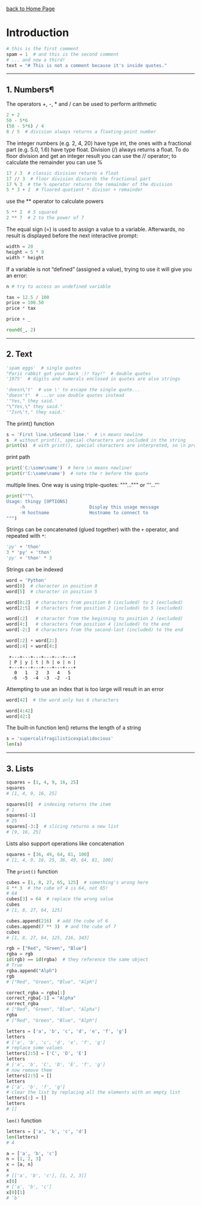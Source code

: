 [back to Home Page](/README.md)
# Introduction

``` python
# this is the first comment
spam = 1  # and this is the second comment
# ... and now a third!
text = "# This is not a comment because it's inside quotes."
```
---
## 1. Numbers¶
The operators +, -, * and / can be used to perform arithmetic
``` python
2 + 2
50 - 5*6
(50 - 5*6) / 4
8 / 5  # division always returns a floating-point number
```

The integer numbers (e.g. 2, 4, 20) have type int,
the ones with a fractional part (e.g. 5.0, 1.6) have type float.
Division (/) always returns a float.
To do floor division and get an integer result you can use the // operator;
to calculate the remainder you can use %
``` python
17 / 3  # classic division returns a float
17 // 3  # floor division discards the fractional part
17 % 3  # the % operator returns the remainder of the division
5 * 3 + 2  # floored quotient * divisor + remainder
```

use the ** operator to calculate powers
``` python
5 ** 2  # 5 squared
2 ** 7  # 2 to the power of 7
```

The equal sign (=) is used to assign a value to a variable. Afterwards, no result is displayed before the next interactive prompt:
``` python
width = 20
height = 5 * 9
width * height
```

If a variable is not “defined” (assigned a value), trying to use it will give you an error:
``` python
n # try to access an undefined variable
```

``` python
tax = 12.5 / 100
price = 100.50
price * tax
```

``` python
price + _
```

``` python
round(_, 2)
```

---
## 2. Text

``` python
'spam eggs'  # single quotes
"Paris rabbit got your back :)! Yay!"  # double quotes
'1975'  # digits and numerals enclosed in quotes are also strings
```

``` python
'doesn\'t'  # use \' to escape the single quote...
"doesn't"  # ...or use double quotes instead
'"Yes," they said.'
"\"Yes,\" they said."
'"Isn\'t," they said.'
```

The print() function
``` python
s = 'First line.\nSecond line.'  # \n means newline
s  # without print(), special characters are included in the string
print(s)  # with print(), special characters are interpreted, so \n produces new line
```

print path
``` python
print('C:\some\name')  # here \n means newline!
print(r'C:\some\name')  # note the r before the quote
```

multiple lines. One way is using triple-quotes: """...""" or '''...'''
``` python
print("""\
Usage: thingy [OPTIONS]
     -h                        Display this usage message
     -H hostname               Hostname to connect to
""")
```

Strings can be concatenated (glued together) with the `+` operator, and repeated with `*`:
``` python
'py' + 'thon'
3 * 'py' + 'thon'
'py' + 'thon' * 3
```

Strings can be indexed
``` python
word = 'Python'
word[0]  # character in position 0
word[5]  # character in position 5
```

``` python
word[0:2]  # characters from position 0 (included) to 2 (excluded)
word[2:5]  # characters from position 2 (included) to 5 (excluded)
```

``` python
word[:2]   # character from the beginning to position 2 (excluded)
word[4:]   # characters from position 4 (included) to the end
word[-2:]  # characters from the second-last (included) to the end
```

``` python
word[:2] + word[2:]
word[:4] + word[4:]
```

```
 +---+---+---+---+---+---+
 | P | y | t | h | o | n |
 +---+---+---+---+---+---+
   0   1   2   3   4   5
  -6  -5  -4  -3  -2  -1
```

Attempting to use an index that is too large will result in an error
``` python
word[42]  # the word only has 6 characters
```

``` python
word[4:42]
word[42:]
```

The built-in function len() returns the length of a string
``` python
s = 'supercalifragilisticexpialidocious'
len(s)
```

---
## 3. Lists

``` python
squares = [1, 4, 9, 16, 25]
squares
# [1, 4, 9, 16, 25]
```

``` python
squares[0]  # indexing returns the item
# 1
squares[-1]
# 25
squares[-3:]  # slicing returns a new list
# [9, 16, 25]
```

Lists also support operations like concatenation
``` python
squares + [36, 49, 64, 81, 100]
# [1, 4, 9, 16, 25, 36, 49, 64, 81, 100]
```

The `print()` function
``` python
cubes = [1, 8, 27, 65, 125]  # something's wrong here
4 ** 3  # the cube of 4 is 64, not 65!
# 64
cubes[3] = 64  # replace the wrong value
cubes
# [1, 8, 27, 64, 125]
```

``` python
cubes.append(216)  # add the cube of 6
cubes.append(7 ** 3)  # and the cube of 7
cubes
# [1, 8, 27, 64, 125, 216, 343]
```

``` python
rgb = ["Red", "Green", "Blue"]
rgba = rgb
id(rgb) == id(rgba)  # they reference the same object
# True
rgba.append("Alph")
rgb
# ["Red", "Green", "Blue", "Alph"]
```

``` python
correct_rgba = rgba[:]
correct_rgba[-1] = "Alpha"
correct_rgba
# ["Red", "Green", "Blue", "Alpha"]
rgba
# ["Red", "Green", "Blue", "Alph"]
```

``` python
letters = ['a', 'b', 'c', 'd', 'e', 'f', 'g']
letters
# ['a', 'b', 'c', 'd', 'e', 'f', 'g']
# replace some values
letters[2:5] = ['C', 'D', 'E']
letters
# ['a', 'b', 'C', 'D', 'E', 'f', 'g']
# now remove them
letters[2:5] = []
letters
# ['a', 'b', 'f', 'g']
# clear the list by replacing all the elements with an empty list
letters[:] = []
letters
# []
```

`len()` function
``` python
letters = ['a', 'b', 'c', 'd']
len(letters)
# 4
```

``` python
a = ['a', 'b', 'c']
n = [1, 2, 3]
x = [a, n]
x
# [['a', 'b', 'c'], [1, 2, 3]]
x[0]
# ['a', 'b', 'c']
x[0][1]
# 'b'
```
